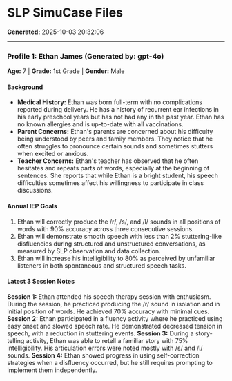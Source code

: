 # SLP SimuCase Files
**Generated:** 2025-10-03 20:32:06


---
### **Profile 1: Ethan James** (Generated by: gpt-4o)
**Age:** 7 | **Grade:** 1st Grade | **Gender:** Male

#### Background
- **Medical History:** Ethan was born full-term with no complications reported during delivery. He has a history of recurrent ear infections in his early preschool years but has not had any in the past year. Ethan has no known allergies and is up-to-date with all vaccinations.
- **Parent Concerns:** Ethan's parents are concerned about his difficulty being understood by peers and family members. They notice that he often struggles to pronounce certain sounds and sometimes stutters when excited or anxious.
- **Teacher Concerns:** Ethan's teacher has observed that he often hesitates and repeats parts of words, especially at the beginning of sentences. She reports that while Ethan is a bright student, his speech difficulties sometimes affect his willingness to participate in class discussions.

#### Annual IEP Goals
1. Ethan will correctly produce the /r/, /s/, and /l/ sounds in all positions of words with 90% accuracy across three consecutive sessions.
2. Ethan will demonstrate smooth speech with less than 2% stuttering-like disfluencies during structured and unstructured conversations, as measured by SLP observation and data collection.
3. Ethan will increase his intelligibility to 80% as perceived by unfamiliar listeners in both spontaneous and structured speech tasks.

#### Latest 3 Session Notes
**Session 1:** Ethan attended his speech therapy session with enthusiasm. During the session, he practiced producing the /r/ sound in isolation and in initial position of words. He achieved 70% accuracy with minimal cues.
**Session 2:** Ethan participated in a fluency activity where he practiced using easy onset and slowed speech rate. He demonstrated decreased tension in speech, with a reduction in stuttering events.
**Session 3:** During a story-telling activity, Ethan was able to retell a familiar story with 75% intelligibility. His articulation errors were noted mostly with /s/ and /l/ sounds.
**Session 4:** Ethan showed progress in using self-correction strategies when a disfluency occurred, but he still requires prompting to implement them independently.
